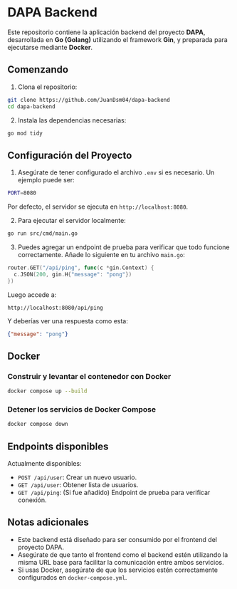# DAPA Backend

Este repositorio contiene la aplicación backend del proyecto **DAPA**, desarrollada en **Go (Golang)** utilizando el framework **Gin**, y preparada para ejecutarse mediante **Docker**.

## Comenzando 

1. Clona el repositorio:

```bash
git clone https://github.com/JuanDsm04/dapa-backend
cd dapa-backend
```

2. Instala las dependencias necesarias:

```bash
go mod tidy
```

## Configuración del Proyecto 

1. Asegúrate de tener configurado el archivo `.env` si es necesario. Un ejemplo puede ser:

```bash
PORT=8080
```

Por defecto, el servidor se ejecuta en `http://localhost:8080`.

2. Para ejecutar el servidor localmente:

```bash
go run src/cmd/main.go
```

3. Puedes agregar un endpoint de prueba para verificar que todo funcione correctamente. Añade lo siguiente en tu archivo `main.go`:

```go
router.GET("/api/ping", func(c *gin.Context) {
  c.JSON(200, gin.H{"message": "pong"})
})
```

Luego accede a:

```
http://localhost:8080/api/ping
```

Y deberías ver una respuesta como esta:

```json
{"message": "pong"}
```

## Docker 

### Construir y levantar el contenedor con Docker

```bash
docker compose up --build
```

### Detener los servicios de Docker Compose

```bash
docker compose down
```

## Endpoints disponibles

Actualmente disponibles:

- `POST /api/user`: Crear un nuevo usuario.
- `GET /api/user`: Obtener lista de usuarios.
- `GET /api/ping`: (Si fue añadido) Endpoint de prueba para verificar conexión.

## Notas adicionales

- Este backend está diseñado para ser consumido por el frontend del proyecto DAPA.
- Asegúrate de que tanto el frontend como el backend estén utilizando la misma URL base para facilitar la comunicación entre ambos servicios.
- Si usas Docker, asegúrate de que los servicios estén correctamente configurados en `docker-compose.yml`.


